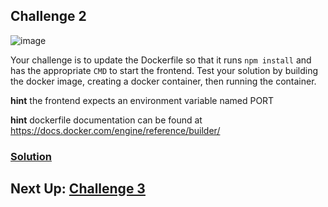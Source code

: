 ## Challenge 2

![image](../images/challenge2.png)

Your challenge is to update the Dockerfile so that it runs `npm install` and has the appropriate `CMD` to start the frontend. Test your solution by building the docker image, creating a docker container, then running the container.


__hint__ the frontend expects an environment variable named PORT

__hint__ dockerfile documentation can be found at https://docs.docker.com/engine/reference/builder/

### [Solution](./SOLUTION.md)

## Next Up: [Challenge 3](../challenge3/README.md)
